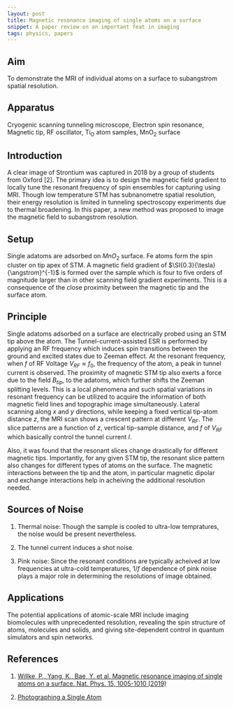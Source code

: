 ```yaml
---
layout: post
title: Magnetic resonance imaging of single atoms on a surface
snippet: A paper review on an important feat in imaging
tags: physics, papers
---
```


## Aim

To demonstrate the MRI of individual atoms on a surface to subangstrom
spatial resolution.

## Apparatus

Cryogenic scanning tunneling microscope, Electron spin resonance,
Magnetic tip, RF oscillator, Ti$_\text{O}$ atom samples, MnO$_2$ surface

## Introduction

A clear image of Strontium was captured in 2018 by a group of students
from Oxford \[2\]. The primary idea is to design the magnetic field
gradient to locally tune the resonant frequency of spin ensembles for
capturing using MRI. Though low temperature STM has subnanometre spatial
resolution, their energy resolution is limited in tunneling spectroscopy
experiments due to thermal broadening. In this paper, a new method was
proposed to image the magnetic field to subangstrom resolution.

## Setup

Single adatoms are adsorbed on $MnO_2$ surface. Fe atoms form the spin
cluster on tip apex of STM. A magnetic field gradient of
$\SI{0.3}{\tesla}{\angstrom}^{-1}$ is formed over the sample which is
four to five orders of magnitude larger than in other scanning field
gradient experiments. This is a consequence of the close proximity
between the magnetic tip and the surface atom.

## Principle

Single adatoms adsorbed on a surface are electrically probed using an
STM tip above the atom. The Tunnel-current-assisted ESR is performed by
applying an RF frequency which induces spin transitions between the
ground and excited states due to Zeeman effect. At the resonant
frequency, when $f$ of RF Voltage $V_{RF} \approx f_0$, the frequency of
the atom, a peak in tunnel current is observed. The proximity of
magnetic STM tip also exerts a force due to the field $B_{tip}$, to the
adatoms, which further shifts the Zeeman splitting levels. This is a
local phenomena and such spatial variations in resonant frequency can be
utilized to acquire the information of both magnetic field lines and
topographic image simultaneously. Lateral scanning along $x$ and $y$
directions, while keeping a fixed vertical tip-atom distance $z$, the
MRI scan shows a crescent pattern at different $V_{RF}$. The slice
patterns are a function of $z$, vertical tip-sample distance, and $f$ of
$V_{RF}$ which basically control the tunnel current $I$.

Also, it was found that the resonant slices change drastically for
different magnetic tips. Importantly, for any given STM tip, the
resonant slice pattern also changes for different types of atoms on the
surface. The magnetic interactions between the tip and the atom, in
particular magnetic dipolar and exchange interactions help in acheiving
the additional resolution needed.

## Sources of Noise

1.  Thermal noise: Though the sample is cooled to ultra-low tempratures,
    the noise would be present nevertheless.

2.  The tunnel current induces a shot noise.

3.  Pink noise: Since the resonant conditions are typically acheived at
    low frequencies at ultra-cold temperatures, $1/f$ dependence of pink
    noise plays a major role in determining the resolutions of image
    obtained.

## Applications

The potential applications of atomic-scale MRI include imaging
biomolecules with unprecedented resolution, revealing the spin structure
of atoms, molecules and solids, and giving site-dependent control in
quantum simulators and spin networks.

## References

1.  [Willke, P., Yang, K., Bae, Y. et al. Magnetic resonance imaging of
    single atoms on a surface. Nat. Phys. 15, 1005-1010 (2019)](https://www.nature.com/articles/s41567-019-0573-x)

2.  [Photographing a Single Atom](https://klickverbot.at/blog/2018/02/photographing-a-single-atom/)
